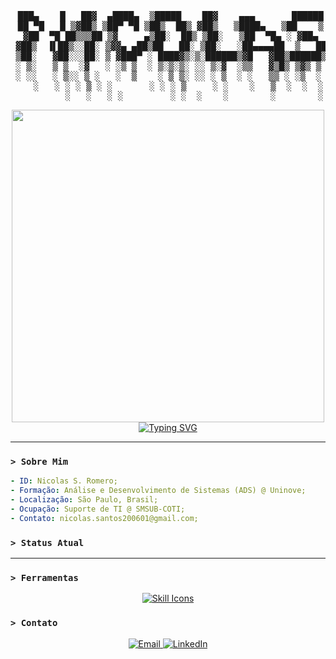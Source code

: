 <!-- Meu nome-->

<div align="center">
<pre>
 ███▄    █   ██▓  ▄████▄  ▒█████    ██▓    ▄▄▄       ██████
 ██ ▀█   █ ▒▓██▒ ▒██▀ ▀█ ▒██▒  ██▒ ▓██▒   ▒████▄   ▒██    ▒
 ▓██  ▀█ ██▒▒▒██ ▒▓     ▄▒██░  ██▒ ▒██░   ▒██  ▀█▄ ░ ▓██▄
 ▓██▒  ▐▌██▒░░██░ ▒▓▓▄ ▄██▒██   ██░ ▒██░   ░██▄▄▄▄██  ▒   ██▒
 ▒██░   ▓██░░░██░ ▒ ▓███▀ ░ ████▓▒░▒░██████▒▓█   ▓██▒██████▒▒
 ░ ▒░   ▒ ▒  ░▓   ░ ░▒ ▒  ░ ▒░▒░▒░ ░░ ▒░▓  ░▒▒   ▓▒█▒ ▒▓▒ ▒ ░
 ░ ░░   ░ ▒░░ ▒ ░   ░  ▒    ░ ▒ ▒░ ░░ ░ ▒  ░ ░   ▒▒ ░ ░▒  ░ ░
    ░   ░ ░ ░ ▒ ░ ░       ░ ░ ░ ▒     ░ ░    ░   ▒  ░  ░  ░
          ░   ░   ░ ░         ░ ░  ░    ░        ░        ░
</pre>
</div>

<!-- GIF da caveirinha -->

<div align="center">
  <img src="https://images.steamusercontent.com/ugc/178285712658375004/82B5EC74C09CD69573C86E4FB997BACA9C323D58/?imw=5000&imh=5000&ima=fit&impolicy=Letterbox&imcolor=%23000000&letterbox=false" width="500px"/>
</div>

<!--Texto movel-->

<div align="center">
<a href="https://git.io/typing-svg"><img src="https://readme-typing-svg.demolab.com?font=Fira+Code&size=22&pause=1000&color=1FF71D&center=true&vCenter=true&width=628&height=63&lines=%3E+SUPORTE+DE+TI+%7C+SMSUB+-+COTI;%3E+An%C3%A1lise+e+Desenvolvimento+de+Sistemas" alt="Typing SVG" /></a>
</div>

---

### `> Sobre Mim`

```yaml
- ID: Nicolas S. Romero;
- Formação: Análise e Desenvolvimento de Sistemas (ADS) @ Uninove;
- Localização: São Paulo, Brasil;
- Ocupação: Suporte de TI @ SMSUB-COTI;
- Contato: nicolas.santos200601@gmail.com;
```

### `> Status Atual`



---

### `> Ferramentas`

<p align="center">
  <a href="https://skillicons.dev">
    <img src="https://skillicons.dev/icons?i=python,javascript,html,css,git,vscode,&theme=dark" alt="Skill Icons"/>
  </a>
</p

---

### `> Contato`

<p align="center">
  <a href="mailto:nicolas.santos200601@gmail.com" target="_blank">
    <img src="https://img.shields.io/badge/Email-000000?style=for-the-badge&logo=gmail&logoColor=00FF00" alt="Email">
  </a>
  <a href="https://www.linkedin.com/in/nicolas-santos-romero/" target="_blank">
    <img src="https://img.shields.io/badge/LinkedIn-000000?style=for-the-badge&logo=linkedin&logoColor=00FF00" alt="LinkedIn">
  </a>
</p>
